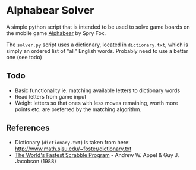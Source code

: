 # Alphabear Solver

A simple python script that is intended to be used to solve game boards on the mobile game 
[Alphabear](https://play.google.com/store/apps/details?id=com.spryfox.alphabear&hl=en) by Spry Fox.

The `solver.py` script uses a dictionary, located in `dictionary.txt`, which is simply an ordered list of "all" English words.
Probably need to use a better one (see todo)

## Todo

* Basic functionality ie. matching available letters to dictionary words
* Read letters from game input
* Weight letters so that ones with less moves remaining, worth more points etc. are preferred by the matching algorithm.

## References

* Dictionary (`dictionary.txt`) is taken from here: http://www.math.sjsu.edu/~foster/dictionary.txt
* [The World's Fastest Scrabble Program](http://www.cs.cmu.edu/afs/cs/academic/class/15451-s06/www/lectures/scrabble.pdf) - 
Andrew W. Appel & Guy J. Jacobson (1988)
